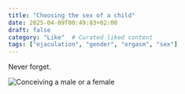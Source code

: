 ```yaml
---
title: "Choosing the sex of a child"
date: 2025-04-09T00:49:03+02:00
draft: false
category: "Like"  # Curated liked content
tags: ["ejaculation", "gender", "orgasm", "sex"]
---
```

Never forget.

![Conceiving a male or a female](/img/like/nf.png)
